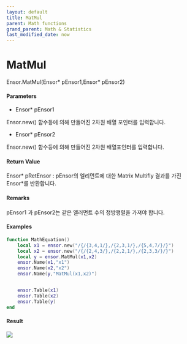 ```yaml
---
layout: default
title: MatMul
parent: Math functions
grand_parent: Math & Statistics
last_modified_date: now
---
```


# MatMul

Ensor.MatMul\(Ensor\* pEnsor1,Ensor\* pEnsor2\)

#### Parameters

* Ensor\* pEnsor1

Ensor.new\(\) 함수등에 의해 만들어진 2차원 배열 포인터를 입력합니다.

* Ensor\* pEnsor2

Ensor.new\(\) 함수등에 의해 만들어진 2차원 배열포인터를 입력합니다.

#### Return Value

Ensor\* pRetEnsor : pEnsor의 엘리먼트에 대한 Matrix Multifly 결과를 가진 Ensor\*를 반환합니다.

#### Remarks

pEnsor1 과 pEnsor2는 같은 엘러먼트 수의 정방행렬을 가져야 합니다.

#### Examples

```lua
function MathEquation()
	local x1 = ensor.new("/{/{3,4,1/},/{2,3,1/},/{5,4,7/}/}")
	local x2 = ensor.new("/{/{2,4,3/},/{2,2,1/},/{2,3,3/}/}")
	local y = ensor.MatMul(x1,x2)
	ensor.Name(x1,"x1")
	ensor.Name(x2,"x2")
	ensor.Name(y,"MatMul(x1,x2)")


	ensor.Table(x1)
	ensor.Table(x2)
	ensor.Table(y)
end
```

#### Result

![](./MathAPI/MatMulResult.png)

